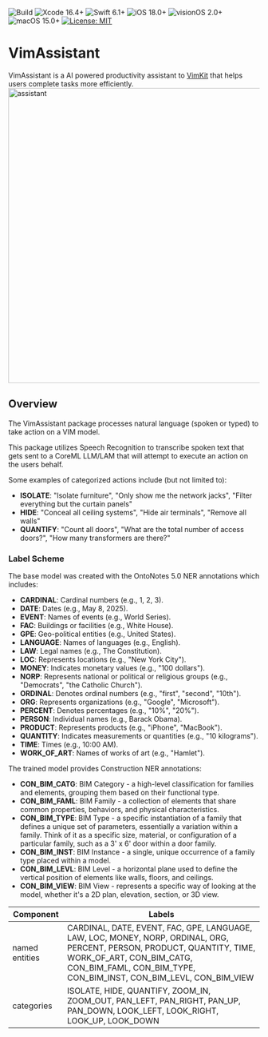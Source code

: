 ![Build](https://github.com/codefiesta/VimAssistant/actions/workflows/swift.yml/badge.svg)
![Xcode 16.4+](https://img.shields.io/badge/Xcode-16.4%2B-gold.svg)
![Swift 6.1+](https://img.shields.io/badge/Swift-6.1%2B-tomato.svg)
![iOS 18.0+](https://img.shields.io/badge/iOS-18.0%2B-crimson.svg)
![visionOS 2.0+](https://img.shields.io/badge/visionOS-2.0%2B-magenta.svg)
![macOS 15.0+](https://img.shields.io/badge/macOS-15.0%2B-skyblue.svg)
[![License: MIT](https://img.shields.io/badge/License-MIT-indigo.svg)](https://opensource.org/licenses/MIT)

# VimAssistant
VimAssistant is a AI powered productivity assistant to [VimKit](https://github.com/codefiesta/VimKit) that helps users complete tasks more efficiently.
<img width="590" alt="assistant" src="https://github.com/user-attachments/assets/ae438be8-b39c-435d-be0c-365443f4fe4e" />

## Overview
The VimAssistant package processes natural language (spoken or typed) to take action on a VIM model.

This package utilizes Speech Recognition to transcribe spoken text that gets sent to a CoreML LLM/LAM that will attempt to execute an action on the users behalf.

Some examples of categorized actions include (but not limited to):

* **ISOLATE**: "Isolate furniture", "Only show me the network jacks", "Filter everything but the curtain panels"
* **HIDE**: "Conceal all ceiling systems", "Hide air terminals", "Remove all walls"
* **QUANTIFY**: "Count all doors", "What are the total number of access doors?", "How many transformers are there?"

### Label Scheme
The base model was created with the OntoNotes 5.0 NER annotations which includes:

* **CARDINAL**: Cardinal numbers (e.g., 1, 2, 3).
* **DATE**: Dates (e.g., May 8, 2025).
* **EVENT**: Names of events (e.g., World Series).
* **FAC**: Buildings or facilities (e.g., White House).
* **GPE**: Geo-political entities (e.g., United States).
* **LANGUAGE**: Names of languages (e.g., English).
* **LAW**: Legal names (e.g., The Constitution).
* **LOC**: Represents locations (e.g., "New York City").
* **MONEY**: Indicates monetary values (e.g., "100 dollars").
* **NORP**: Represents national or political or religious groups (e.g., "Democrats", "the Catholic Church").
* **ORDINAL**: Denotes ordinal numbers (e.g., "first", "second", "10th").
* **ORG**: Represents organizations (e.g., "Google", "Microsoft").
* **PERCENT**: Denotes percentages (e.g., "10%", "20%").
* **PERSON**: Individual names (e.g., Barack Obama).
* **PRODUCT**: Represents products (e.g., "iPhone", "MacBook").
* **QUANTITY**: Indicates measurements or quantities (e.g., "10 kilograms").
* **TIME**: Times (e.g., 10:00 AM).
* **WORK\_OF\_ART**: Names of works of art (e.g., "Hamlet").

The trained model provides Construction NER annotations:

* **CON\_BIM\_CATG**: BIM Category - a high-level classification for families and elements, grouping them based on their functional type.
* **CON\_BIM\_FAML**: BIM Family - a collection of elements that share common properties, behaviors, and physical characteristics.
* **CON\_BIM\_TYPE**: BIM Type - a specific instantiation of a family that defines a unique set of parameters, essentially a variation within a family. Think of it as a specific size, material, or configuration of a particular family, such as a 3' x 6' door within a door family.
* **CON\_BIM\_INST**: BIM Instance - a single, unique occurrence of a family type placed within a model.
* **CON\_BIM\_LEVL**: BIM Level - a horizontal  plane used to define the vertical position of elements like walls, floors, and ceilings.
* **CON\_BIM\_VIEW**: BIM View - represents a specific way of looking at the model, whether it's a 2D plan, elevation, section, or 3D view.


| Component | Labels |
| -------- | ------- |
| named entities  | CARDINAL, DATE, EVENT, FAC, GPE, LANGUAGE, LAW, LOC, MONEY, NORP, ORDINAL, ORG, PERCENT, PERSON, PRODUCT, QUANTITY, TIME, WORK\_OF\_ART, CON\_BIM\_CATG, CON\_BIM\_FAML, CON\_BIM\_TYPE, CON\_BIM\_INST, CON\_BIM\_LEVL, CON\_BIM\_VIEW |
| categories | ISOLATE, HIDE, QUANTIFY, ZOOM\_IN, ZOOM\_OUT, PAN\_LEFT, PAN\_RIGHT, PAN\_UP, PAN\_DOWN, LOOK\_LEFT, LOOK\_RIGHT, LOOK\_UP, LOOK\_DOWN |
